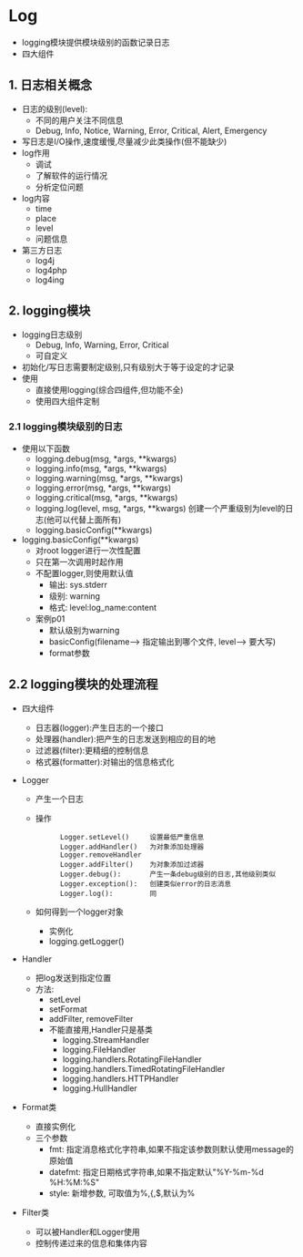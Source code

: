 # Log
- logging模块提供模块级别的函数记录日志
- 四大组件

## 1. 日志相关概念
- 日志的级别(level):
    - 不同的用户关注不同信息
    - Debug, Info, Notice, Warning, Error, Critical, Alert, Emergency
- 写日志是I/O操作,速度缓慢,尽量减少此类操作(但不能缺少)
- log作用
    - 调试
    - 了解软件的运行情况
    - 分析定位问题
- log内容
    - time
    - place
    - level
    - 问题信息
- 第三方日志
    - log4j
    - log4php
    - log4ing
 
## 2. logging模块
- logging日志级别
    - Debug, Info, Warning, Error, Critical
    - 可自定义
- 初始化/写日志需要制定级别,只有级别大于等于设定的才记录
- 使用
    - 直接使用logging(综合四组件,但功能不全)
    - 使用四大组件定制
    
### 2.1 logging模块级别的日志
- 使用以下函数
    - logging.debug(msg, *args, **kwargs)
    - logging.info(msg, *args, **kwargs)
    - logging.warning(msg, *args, **kwargs)
    - logging.error(msg, *args, **kwargs)
    - logging.critical(msg, *args, **kwargs)
    - logging.log(level, msg, *args, **kwargs) 创建一个严重级别为level的日志(他可以代替上面所有)
    - logging.basicConfig(**kwargs)
- logging.basicConfig(**kwargs)
    - 对root logger进行一次性配置
    - 只在第一次调用时起作用
    - 不配置logger,则使用默认值
        - 输出: sys.stderr
        - 级别: warning
        - 格式: level:log_name:content
    - 案例p01
        - 默认级别为warning
        - basicConfig(filename--> 指定输出到哪个文件, level--> 要大写)
        - format参数
        
## 2.2 logging模块的处理流程
- 四大组件
    - 日志器(logger):产生日志的一个接口
    - 处理器(handler):把产生的日志发送到相应的目的地
    - 过滤器(filter):更精细的控制信息
    - 格式器(formatter):对输出的信息格式化
- Logger
    - 产生一个日志
    - 操作
                
                Logger.setLevel()     设置最低严重信息
                Logger.addHandler()   为对象添加处理器
                Logger.removeHandler
                Logger.addFilter()    为对象添加过滤器
                Logger.debug():       产生一条debug级别的日志,其他级别类似
                Logger.exception():   创建类似error的日志消息
                Logger.log():         同
    - 如何得到一个logger对象
        - 实例化
        - logging.getLogger()
        
- Handler
    - 把log发送到指定位置
    - 方法:
        - setLevel
        - setFormat
        - addFilter, removeFilter
        - 不能直接用,Handler只是基类
            - logging.StreamHandler
            - logging.FileHandler
            - logging.handlers.RotatingFileHandler
            - logging.handlers.TimedRotatingFileHandler
            - logging.handlers.HTTPHandler
            - logging.HullHandler

- Format类
    - 直接实例化
    - 三个参数
        - fmt: 指定消息格式化字符串,如果不指定该参数则默认使用message的原始值
        - datefmt: 指定日期格式字符串,如果不指定默认"%Y-%m-%d %H:%M:%S"
        - style: 新增参数, 可取值为%,{,$,默认为%
        
- Filter类
    - 可以被Handler和Logger使用
    - 控制传递过来的信息和集体内容